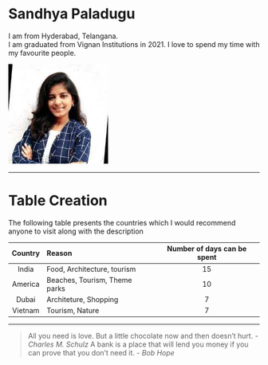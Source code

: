 # Sandhya Paladugu

I am from Hyderabad, Telangana. <br> I am graduated from Vignan Institutions in 2021. I love to spend my time with my favourite people.

![Sandhya Paladugu](My_picture.jpg)

---

# Table Creation

The following table presents the countries which I would recommend anyone to visit along with the description

|   Country     |           Reason              |Number of days can be spent|
|    :---:      |           :---                |            :---:          |
|    India      | Food, Architecture, tourism   | 15 |
|    America    | Beaches, Tourism, Theme parks | 10 |  
|    Dubai      | Architeture, Shopping         | 7  |
|    Vietnam    | Tourism, Nature               | 7  |

---

>All you need is love. But a little chocolate now and then doesn’t hurt. - *Charles M. Schulz*
>A bank is a place that will lend you money if you can prove that you don’t need it. - *Bob Hope*